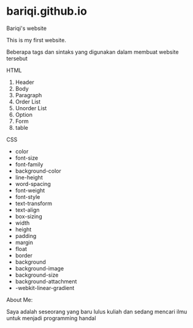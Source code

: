 # bariqi.github.io

 Bariqi's website


 This is my first website.

 Beberapa tags dan sintaks yang digunakan dalam membuat website tersebut

 HTML

 1.  Header
 2.  Body
 3.  Paragraph
 4.  Order List
 5.  Unorder List
 6.  Option
 7.  Form
 8.  table  

 CSS

 * color
 * font-size
 * font-family
 * background-color
 * line-height
 * word-spacing
 * font-weight
 * font-style
 * text-transform
 * text-align
 * box-sizing
 * width
 * height
 * padding
 * margin
 * float
 * border
 * background
 * background-image
 * background-size
 * background-attachment
 * -webkit-linear-gradient



 About Me:


 Saya adalah seseorang yang baru lulus kuliah dan sedang mencari ilmu untuk menjadi programming handal
